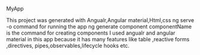 MyApp

This project was generated with Angualr,Angular material,Html,css
ng serve -o command for running the app 
ng generate component componentName is the command for creating components
I used angualr and angular material in this app because  it has many features like table ,reactive forms ,directives, pipes,observables,lifecycle hooks etc.
